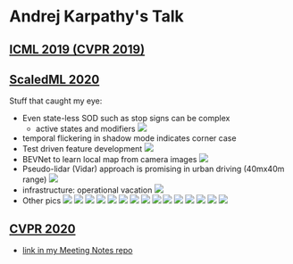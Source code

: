 # Andrej Karpathy's Talk

## [ICML 2019 (CVPR 2019)](https://www.youtube.com/watch?v=IHH47nZ7FZU)

## [ScaledML 2020](https://www.youtube.com/watch?v=hx7BXih7zx8)
Stuff that caught my eye:

- Even state-less SOD such as stop signs can be complex
	- active states and modifiers
![](../assets/scaledml_2020/stop_overview.jpg)
- temporal flickering in shadow mode indicates corner case
- Test driven feature development
![](../assets/scaledml_2020/evaluation.jpg)
- BEVNet to learn local map from camera images
![](../assets/scaledml_2020/bevnet.jpg)
- Pseudo-lidar (Vidar) approach is promising in urban driving (40mx40m range)
![](../assets/scaledml_2020/vidar.jpg)
- infrastructure: operational vacation
![](../assets/scaledml_2020/operation_vacation.jpg)
- Other pics
![](../assets/scaledml_2020/stop1.jpg)
![](../assets/scaledml_2020/stop2.jpg)
![](../assets/scaledml_2020/stop3.jpg)
![](../assets/scaledml_2020/stop4.jpg)
![](../assets/scaledml_2020/stop5.jpg)
![](../assets/scaledml_2020/stop6.jpg)
![](../assets/scaledml_2020/stop7.jpg)
![](../assets/scaledml_2020/stop8.jpg)
![](../assets/scaledml_2020/stop9.jpg)
![](../assets/scaledml_2020/stop10.jpg)
![](../assets/scaledml_2020/stop11.jpg)
![](../assets/scaledml_2020/stop12.jpg)
![](../assets/scaledml_2020/stop13.jpg)
![](../assets/scaledml_2020/env.jpg)
![](../assets/scaledml_2020/pedestrian_aeb.jpg)


## [CVPR 2020](https://www.youtube.com/watch?v=g2R2T631x7k)
- [link in my Meeting Notes repo](https://github.com/patrick-llgc/MeetingNotes/blob/master/CVPR2020/workshops.md#scalability-in-autonomous-driving-video-on-youtube)